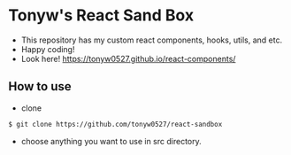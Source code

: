 # Tonyw's React Sand Box

- This repository has my custom react components, hooks, utils, and etc.
- Happy coding!
- Look here! https://tonyw0527.github.io/react-components/

## How to use

- clone

```sh
$ git clone https://github.com/tonyw0527/react-sandbox
```

- choose anything you want to use in src directory.
